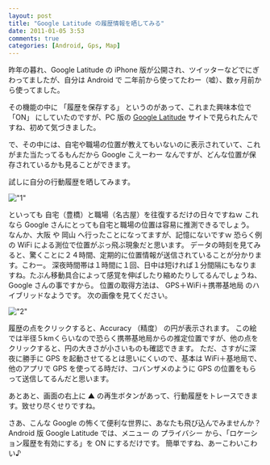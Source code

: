 ```yaml
---
layout: post
title: "Google Latitude の履歴情報を晒してみる"
date: 2011-01-05 3:53
comments: true
categories: [Android, Gps, Map]
---
```

昨年の暮れ、Google Latitude の iPhone 版が公開され、ツイッターなどでにぎわってましたが、自分は Android で 二年前から使ってたわー（嘘）、数ヶ月前から使ってました。
<!--more-->

その機能の中に 「履歴を保存する」 というのがあって、これまた興味本位で 「ON」 にしていたのですが、PC 版の [Google Latitude](https://www.google.com/latitude/) サイトで見られたんですね、初めて気づきました。

で、その中には、自宅や職場の位置が教えてもいないのに表示されていて、これがまた当たってるもんだから Google こえーわー なんですが、どんな位置が保存されているかも見ることができます。

試しに自分の行動履歴を晒してみます。

!["1"](https://dl.dropbox.com/u/264530/qiita/latitude_1.png)

といっても 自宅（豊橋）と職場（名古屋）を往復するだけの日々ですねｗ
これなら Google さんにとっても自宅と職場の位置は容易に推測できるでしょう。 
なんか、大阪 や 岡山 へ行ったことになってますが、記憶にないですｗ
恐らく例の WiFi による測位で位置がぶっ飛ぶ現象だと思います。
データの時刻を見てみると、驚くことに２４時間、定期的に位置情報が送信されていることが分かります。こわー。
深夜時間帯は１時間に１回、日中は短ければ１分間隔にもなりますね。たぶん移動具合によって感覚を伸ばしたり縮めたりしてるんでしょうね、Google さんの事ですから。
位置の取得方法は、 GPS＋WiFi＋携帯基地局 のハイブリッドなようです。
次の画像を見てください。

!["2"](https://dl.dropbox.com/u/264530/qiita/latitude_2.png)

履歴の点をクリックすると、Accuracy （精度） の円が表示されます。
この絵では半径５kmくらいなので恐らく携帯基地局からの推定位置ですが、他の点をクリックすると、円の大きさが小さいものも確認できます。
ただ、さすがに深夜に勝手に GPS を起動させてるとは思いにくいので、基本は WiFi＋基地局で、他のアプリで GPS を使ってる時だけ、コバンザメのように GPS の位置をもらって送信してるんだと思います。

あとあと、画面の右上に ▲ の再生ボタンがあって、行動履歴をトレースできます。致せり尽くせりですね。

さあ、こんな Google の怖くて便利な世界に、あなたも飛び込んでみませんか？
Android 版 Google Latitude では、メニュー の プライバシー から、「ロケーション履歴を有効にする」を ON にするだけです。
簡単ですね、あーこわいこわい♪